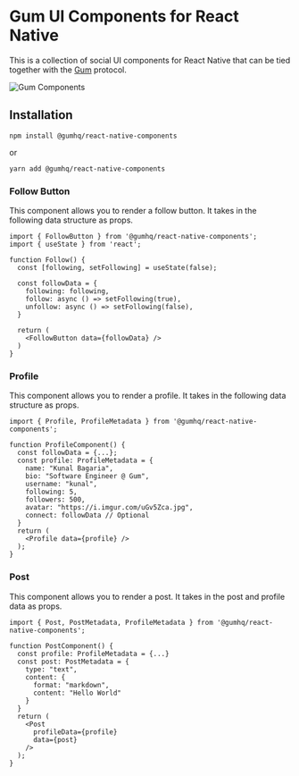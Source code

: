 # Gum UI Components for React Native

This is a collection of social UI components for React Native that can be tied together with the [Gum](https://gum.fun/) protocol.

![Gum Components](https://user-images.githubusercontent.com/61944452/223193983-aeb2e03c-5985-444f-a4f0-413dda5a685f.png)

## Installation

```
npm install @gumhq/react-native-components
```
or
```
yarn add @gumhq/react-native-components
```


### Follow Button

This component allows you to render a follow button. It takes in the following data structure as props.

```tsx
import { FollowButton } from '@gumhq/react-native-components';
import { useState } from 'react';

function Follow() {
  const [following, setFollowing] = useState(false);

  const followData = {
    following: following,
    follow: async () => setFollowing(true),
    unfollow: async () => setFollowing(false),
  }

  return (
    <FollowButton data={followData} />
  )
}
```

### Profile

This component allows you to render a profile. It takes in the following data structure as props.

```tsx
import { Profile, ProfileMetadata } from '@gumhq/react-native-components';

function ProfileComponent() {
  const followData = {...};
  const profile: ProfileMetadata = {
    name: "Kunal Bagaria",
    bio: "Software Engineer @ Gum",
    username: "kunal",
    following: 5,
    followers: 500,
    avatar: "https://i.imgur.com/uGv5Zca.jpg",
    connect: followData // Optional
  }
  return (
    <Profile data={profile} />
  );
}

```

### Post

This component allows you to render a post. It takes in the post and profile data as props.

```tsx
import { Post, PostMetadata, ProfileMetadata } from '@gumhq/react-native-components';

function PostComponent() {
  const profile: ProfileMetadata = {...}
  const post: PostMetadata = {
    type: "text",
    content: {
      format: "markdown",
      content: "Hello World"
    }
  }
  return (
    <Post
      profileData={profile}
      data={post}
    />
  );
}
```
